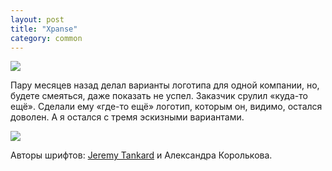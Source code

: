 ```yaml
---
layout: post
title: "Xpanse"
category: common
---
```

![](https://ic.pics.livejournal.com/quillcraft/13449910/303840/303840_original.png)

Пару месяцев назад делал варианты логотипа для одной компании, но, будете смеяться, даже показать не успел. Заказчик срулил «куда-то ещё». Сделали ему «где-то ещё» логотип, которым он, видимо, остался доволен. А я остался с тремя эскизными вариантами.

![](https://ic.pics.livejournal.com/quillcraft/13449910/303960/303960_original.png)

Авторы шрифтов: [Jeremy Tankard](https://typography.net/) и Александра Королькова.
